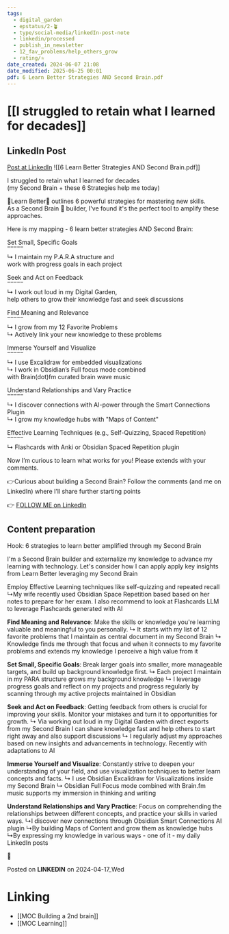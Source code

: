 ```yaml
---
tags:
  - digital_garden
  - epstatus/2-🪴
  - type/social-media/linkedIn-post-note
  - linkedin/processed
  - publish_in_newsletter
  - 12_fav_problems/help_others_grow
  - rating/⭐️
date_created: 2024-06-07 21:08
date_modified: 2025-06-25 00:01
pdf: 6 Learn Better Strategies AND Second Brain.pdf
---
```

# [[I struggled to retain what I learned for decades]]

## LinkedIn Post

[Post at LinkedIn](https://www.linkedin.com/posts/sebastiankamilli_6-learn-better-strategies-combined-with-second-activity-7186257105169920000-7t-i?utm_source=share&utm_medium=member_desktop)
![[6 Learn Better Strategies AND Second Brain.pdf]]

I struggled to retain what I learned for decades  
(my Second Brain + these 6 Strategies help me today)  
  
📖Learn Better📖 outlines 6 powerful strategies for mastering new skills.  
As a Second Brain 🧠 builder, I've found it's the perfect tool to amplify these approaches.  
  
Here is my mapping - 6 learn better strategies AND Second Brain:  
  
Set Small, Specific Goals  
‾‾‾‾‾  
↳ I maintain my P.A.R.A structure and  
work with progress goals in each project  
  
Seek and Act on Feedback  
‾‾‾‾‾  
↳ I work out loud in my Digital Garden,  
help others to grow their knowledge fast and seek discussions  
  
Find Meaning and Relevance  
‾‾‾‾‾  
↳ I grow from my 12 Favorite Problems  
↳ Actively link your new knowledge to these problems  
  
Immerse Yourself and Visualize  
‾‾‾‾‾  
↳ I use Excalidraw for embedded visualizations  
↳ I work in Obsidian’s Full focus mode combined  
with Brain(dot)fm curated brain wave music  
  
Understand Relationships and Vary Practice  
‾‾‾‾‾  
↳ I discover connections with AI-power through the Smart Connections Plugin  
↳ I grow my knowledge hubs with "Maps of Content"  
  
Effective Learning Techniques (e.g., Self-Quizzing, Spaced Repetition)  
‾‾‾‾‾  
↳ Flashcards with Anki or Obsidian Spaced Repetition plugin  
  
Now I’m curious to learn what works for you! Please extends with your comments.  
  
👉Curious about building a Second Brain? Follow the comments (and me on LinkedIn) where I’ll share further starting points  

👉 [FOLLOW ME on LinkedIn](https://www.linkedin.com/comm/mynetwork/discovery-see-all?usecase=PEOPLE_FOLLOWS&followMember=sebastiankamilli)

## Content preparation

Hook:
6 strategies to learn better amplified through my Second Brain

I'm a Second Brain builder and externalize my knowledge to advance my learning with technology. Let's consider how I can apply apply key insights from Learn Better leveraging my Second Brain

Employ Effective Learning techniques like self-quizzing and repeated recall 
↳My wife recently used Obsidian Space Repetition based based on her notes to prepare for her exam. I also recommend to look at Flashcards LLM to leverage Flashcards generated with AI

**Find Meaning and Relevance**: Make the skills or knowledge you're learning valuable and meaningful to you personally.
↳ It starts with my list of 12 favorite problems that I maintain as central document in my Second Brain
↳ Knowledge finds me through that focus and when it connects to my favorite problems and extends my knowledge I perceive a high value from it
    
**Set Small, Specific Goals**: Break larger goals into smaller, more manageable targets, and build up background knowledge first.
↳ Each project I maintain in my PARA structure grows my background knowledge
↳ I leverage progress goals and reflect on my projects and progress regularly by scanning through my active projects maintained in Obsidian
    
**Seek and Act on Feedback**: Getting feedback from others is crucial for improving your skills. Monitor your mistakes and turn it to opportunities for growth.
↳ Via working out loud in my Digital Garden with direct exports from my Second Brain I can share knowledge fast and help others to start right away and also support discussions
↳ I regularly adjust my approaches based on new insights and advancements in technology. Recently with adaptations to AI
    
**Immerse Yourself and Visualize**: Constantly strive to deepen your understanding of your field, and use visualization techniques to better learn concepts and facts.
↳ I use Obsidian Excalidraw for Visualizations inside my Second Brain
↳ Obsidian Full Focus mode combined with Brain.fm music supports my immersion in thinking and writing
    
**Understand Relationships and Vary Practice**: Focus on comprehending the relationships between different concepts, and practice your skills in varied ways.
↳I discover new connections through Obsidian Smart Connections AI plugin
↳By building Maps of Content and grow them as knowledge hubs
↳By expressing my knowledge in various ways - one of it - my daily LinkedIn posts

📖

Posted on **LINKEDIN** on 2024-04-17_Wed

# Linking

+ [[MOC Building a 2nd brain]]
+ [[MOC Learning]]